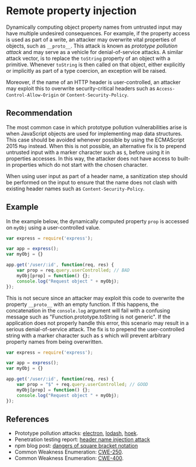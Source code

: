 # Remote property injection
Dynamically computing object property names from untrusted input may have multiple undesired consequences. For example, if the property access is used as part of a write, an attacker may overwrite vital properties of objects, such as `__proto__`. This attack is known as *prototype pollution attack* and may serve as a vehicle for denial-of-service attacks. A similar attack vector, is to replace the `toString` property of an object with a primitive. Whenever `toString` is then called on that object, either explicitly or implicitly as part of a type coercion, an exception will be raised.

Moreover, if the name of an HTTP header is user-controlled, an attacker may exploit this to overwrite security-critical headers such as `Access-Control-Allow-Origin` or `Content-Security-Policy`.


## Recommendation
The most common case in which prototype pollution vulnerabilities arise is when JavaScript objects are used for implementing map data structures. This case should be avoided whenever possible by using the ECMAScript 2015 `Map` instead. When this is not possible, an alternative fix is to prepend untrusted input with a marker character such as `$`, before using it in properties accesses. In this way, the attacker does not have access to built-in properties which do not start with the chosen character.

When using user input as part of a header name, a sanitization step should be performed on the input to ensure that the name does not clash with existing header names such as `Content-Security-Policy`.


## Example
In the example below, the dynamically computed property `prop` is accessed on `myObj` using a user-controlled value.


```javascript
var express = require('express');

var app = express();
var myObj = {}

app.get('/user/:id', function(req, res) {
	var prop = req.query.userControlled; // BAD
	myObj[prop] = function() {};
	console.log("Request object " + myObj);
});
```
This is not secure since an attacker may exploit this code to overwrite the property `__proto__` with an empty function. If this happens, the concatenation in the `console.log` argument will fail with a confusing message such as "Function.prototype.toString is not generic". If the application does not properly handle this error, this scenario may result in a serious denial-of-service attack. The fix is to prepend the user-controlled string with a marker character such as `$` which will prevent arbitrary property names from being overwritten.


```javascript
var express = require('express');

var app = express();
var myObj = {}

app.get('/user/:id', function(req, res) {
	var prop = "$" + req.query.userControlled; // GOOD
	myObj[prop] = function() {};
	console.log("Request object " + myObj);
});
```

## References
* Prototype pollution attacks: [electron](https://github.com/electron/electron/pull/9287), [lodash](https://hackerone.com/reports/310443), [hoek](https://npmjs.com/advisories/566).
* Penetration testing report: [ header name injection attack](http://seclists.org/pen-test/2009/Mar/67)
* npm blog post: [ dangers of square bracket notation](https://github.com/nodesecurity/eslint-plugin-security/blob/3c7522ca1be800353513282867a1034c795d9eb4/docs/the-dangers-of-square-bracket-notation.md)
* Common Weakness Enumeration: [CWE-250](https://cwe.mitre.org/data/definitions/250.html).
* Common Weakness Enumeration: [CWE-400](https://cwe.mitre.org/data/definitions/400.html).

